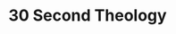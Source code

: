 ---
published: true
layout: watch-promo
categories: watch
series-id: 30-second-theology-2016
title: 30 Second Theology
---